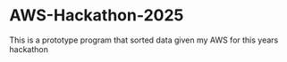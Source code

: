 # AWS-Hackathon-2025
This is a prototype program that sorted data given my AWS for this years hackathon
